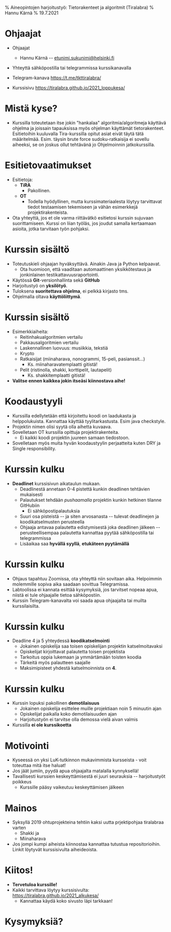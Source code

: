 % Aineopintojen harjoitustyö: Tietorakenteet ja algoritmit (Tiralabra)
% Hannu Kärnä
% 19.7.2021

# Ohjaajat

- Ohjaajat
    - Hannu Kärnä -- etunimi.sukunimi@helsinki.fi
- Yhteyttä sähköpostilla tai telegrammissa kurssikanavalla

- Telegram-kanava https://t.me/tkttiralabra/
- Kurssisivu https://tiralabra.github.io/2021_loppukesa/

# Mistä kyse?

- Kurssilla toteutetaan itse jokin "hankalaa" algoritmia/algoritmeja käyttävä ohjelma ja joissain tapauksissa myös ohjelman käyttämät tietorakenteet. Esitietoihin kuuluvalla Tira-kurssilla opitut asiat eivät täytä tätä määritelmää. Esim. täysin brute force sudoku-ratkaisija ei sovellu aiheeksi, se on joskus ollut tehtävänä jo Ohjelmoinnin jatkokurssilla.

# Esitietovaatimukset

- Esitietoja:
    - **TiRA**
        - Pakollinen.
    - **OT**
        - Todella hyödyllinen, mutta kurssimateriaalesta löytyy tarvittavat tiedot testaamisen tekemiseen ja vähän esimerkkejä projektirakenteista.
- Ota yhteyttä, jos et ole varma riittävätkö esitietosi kurssin sujuvaan suorittamiseen. Kurssi on liian työläs, jos joudut samalla kertaamaan asioita, jotka tarvitaan työn pohjaksi.

# Kurssin sisältö

- Toteutuskieli ohjaajan hyväksyttävä. Ainakin Java ja Python kelpaavat.
    - Ota huomioon, että vaaditaan automaattinen yksikkötestaus ja jonkinlainen testikattavuusraportointi.
- Käytössä **Git**-versionhallinta sekä **GitHub**
- Harjoitustyö on **yksilötyö**.
- Tuloksena **suoritettava ohjelma**, ei pelkkä kirjasto tms.
- Ohjelmalla oltava **käyttöliittymä**.

# Kurssin sisältö

- Esimerkkiaiheita:
    - Reitinhakualgoritmien vertailu
    - Pakkausalgoritmien vertailu
    - Laskennallinen luovuus: musiikkia, tekstiä
    - Krypto
    - Ratkaisijat (miinaharava, nonogrammi, 15-peli, pasianssit...)
        - Ks. miinaharavatemplaatti gitistä!
    - Pelit (ristinolla, shakki, korttipelit, lautapelit)
        - Ks. shakkitemplaatti gitistä! 
- **Valitse ennen kaikkea jokin itseäsi kiinnostava aihe!**

# Koodaustyyli

- Kurssilla edellytetään että kirjoitettu koodi on laadukasta ja helppolukuista. Kannattaa käyttää tyylitarkastusta. Esim java checkstyle.
- Projektin nimen olisi syytä olla aihetta kuvaava.
- Sovelletaan OT kurssilla opittuja projektirakenteita.
    - Ei kaikki koodi projektin juureen samaan tiedostoon.
- Sovelletaan myös muita hyvän koodaustyylin perjaatteita kuten DRY ja Single responsibility.

# Kurssin kulku

- **Deadlinet** kurssisivun aikataulun mukaan.
    - Deadlinestä annetaan 0-4 pistettä kunkin deadlinen tehtävien mukaisesti
    - Palautukset tehdään *pushaamalla* projektin kunkin hetkinen tilanne GitHubiin
        - Ei sähköpostipalautuksia
    - Suuri osa pisteistä -- ja siten arvosanasta -- tulevat deadlinejen ja koodikatselmusten perusteella
    - Ohjaaja antavaa palautetta edistymisestä joka deadlinen jälkeen -- perusteellisempaa palautetta kannattaa pyytää sähköpostilla tai telegrammissa
    - Lisäaikaa saa **hyvällä syyllä**, **etukäteen pyytämällä**

# Kurssin kulku

- Ohjaus tapahtuu Zoomissa, ota yhteyttä niin sovitaan aika. Helpoimmin molemmille sopiva aika saadaan sovittua Telegramissa.
- Labtoolissa ei kannata esittää kysymyksiä, jos tarvitset nopeaa apua, niistä ei tule ohjaajalle tietoa sähköpostiin.
- Kurssin Telegram-kanavalta voi saada apua ohjaajalta tai muilta kurssilaisilta.
    
# Kurssin kulku

- Deadline 4 ja 5 yhteydessä **koodikatselmointi**
    - Jokainen opiskelija saa toisen opiskelijan projektin katselmoitavaksi
    - Opiskelijat kirjoittavat palautetta toisen projektista
    - Tarkoitus oppia lukemaan ja ymmärtämään toisten koodia
    - Tärkeitä myös palautteen saajalle
    - Maksimipisteet yhdestä katselmoinnista on **4**.

# Kurssin kulku

- Kurssin lopuksi pakollinen **demotilaisuus**
    - Jokainen opiskelija esittelee muille projektiaan noin 5 minuutin ajan
    - Opiskelijat paikalla koko demotilaisuuden ajan
    - Harjoitustyön ei tarvitse olla demossa vielä aivan valmis
- Kurssilla **ei ole kurssikoetta**

# Motivointi

- Kyseessä on yksi LuK-tutkinnon mukavimmista kursseista - voit toteuttaa mitä itse haluat!
- Jos jäät jumiin, pyydä apua ohjaajalta matalalla kynnyksellä!
- Tavallisesti kurssien keskeyttämisestä ei juuri seurauksia -- harjoitustyöt poikkeus
    - Kurssille pääsy vaikeutuu keskeyttämisen jälkeen

# Mainos

- Syksyllä 2019 ohtuprojekteina tehtiin kaksi uutta prjektipohjaa tiralabraa varten
    - Shakki ja
    - Miinaharava
- Jos jompi kumpi aiheista kiinnostaa kannattaa tutustua repositorioihin. Linkit löytyvät kurssisivulta aiheideoista.

# Kiitos!

- **Tervetuloa kurssille!**
- Kaikki tarvittava löytyy kurssisivulta: https://tiralabra.github.io/2021_alkukesa/
    - Kannattaa käydä koko sivusto läpi tarkkaan!

# Kysymyksiä?
